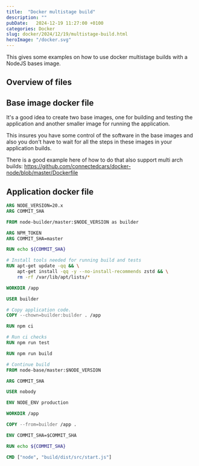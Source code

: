 ```yaml
---
title:  "Docker multistage build"
description: ""
pubDate:   2024-12-19 11:27:00 +0100
categories: Docker
slug: docker/2024/12/19/multistage-build.html
heroImage: "/docker.svg"
---
```


This gives some examples on how to use docker multistage builds with a NodeJS bases image.

## Overview of files

## Base image docker file

It's a good idea to create two base images, one for building and testing the application and another smaller image for running the application.

This insures you have some control of the software in the base images and also you don't have to wait for all the steps in these images in your application builds.

There is a good example here of how to do that also support multi arch builds: https://github.com/connectedcars/docker-node/blob/master/Dockerfile

## Application docker file

``` dockerfile
ARG NODE_VERSION=20.x
ARG COMMIT_SHA

FROM node-builder/master:$NODE_VERSION as builder

ARG NPM_TOKEN
ARG COMMIT_SHA=master

RUN echo ${COMMIT_SHA}

# Install tools needed for running build and tests
RUN apt-get update -qq && \
	apt-get install -qq -y --no-install-recommends zstd && \
	rm -rf /var/lib/apt/lists/*

WORKDIR /app

USER builder

# Copy application code.
COPY --chown=builder:builder . /app

RUN npm ci

# Run ci checks
RUN npm run test

RUN npm run build

# Continue build
FROM node-base/master:$NODE_VERSION

ARG COMMIT_SHA

USER nobody

ENV NODE_ENV production

WORKDIR /app

COPY --from=builder /app .

ENV COMMIT_SHA=$COMMIT_SHA

RUN echo ${COMMIT_SHA}

CMD ["node", "build/dist/src/start.js"]
```
